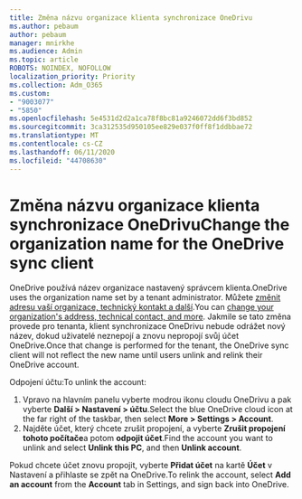 ```yaml
---
title: Změna názvu organizace klienta synchronizace OneDrivu
ms.author: pebaum
author: pebaum
manager: mnirkhe
ms.audience: Admin
ms.topic: article
ROBOTS: NOINDEX, NOFOLLOW
localization_priority: Priority
ms.collection: Adm_O365
ms.custom:
- "9003077"
- "5850"
ms.openlocfilehash: 5e4531d2d2a1ca78f8bc81a9246072dd6f3bd852
ms.sourcegitcommit: 3ca312535d950105ee829e037f0ff8f1ddbbae72
ms.translationtype: MT
ms.contentlocale: cs-CZ
ms.lasthandoff: 06/11/2020
ms.locfileid: "44708630"
---
```

# <a name="change-the-organization-name-for-the-onedrive-sync-client"></a><span data-ttu-id="6a243-102">Změna názvu organizace klienta synchronizace OneDrivu</span><span class="sxs-lookup"><span data-stu-id="6a243-102">Change the organization name for the OneDrive sync client</span></span>

<span data-ttu-id="6a243-103">OneDrive používá název organizace nastavený správcem klienta.</span><span class="sxs-lookup"><span data-stu-id="6a243-103">OneDrive uses the organization name set by a tenant administrator.</span></span>  <span data-ttu-id="6a243-104">Můžete [změnit adresu vaší organizace, technický kontakt a další](https://docs.microsoft.com/microsoft-365/admin/manage/change-address-contact-and-more).</span><span class="sxs-lookup"><span data-stu-id="6a243-104">You can [change your organization's address, technical contact, and more](https://docs.microsoft.com/microsoft-365/admin/manage/change-address-contact-and-more).</span></span> <span data-ttu-id="6a243-105">Jakmile se tato změna provede pro tenanta, klient synchronizace OneDrivu nebude odrážet nový název, dokud uživatelé neznepojí a znovu nepropojí svůj účet OneDrive.</span><span class="sxs-lookup"><span data-stu-id="6a243-105">Once that change is performed for the tenant, the OneDrive sync client will not reflect the new name until users unlink and relink their OneDrive account.</span></span>

<span data-ttu-id="6a243-106">Odpojení účtu:</span><span class="sxs-lookup"><span data-stu-id="6a243-106">To unlink the account:</span></span>

1. <span data-ttu-id="6a243-107">Vpravo na hlavním panelu vyberte modrou ikonu cloudu OneDrivu a pak vyberte **Další > Nastavení > účtu**.</span><span class="sxs-lookup"><span data-stu-id="6a243-107">Select the blue OneDrive cloud icon at the far right of the taskbar, then select  **More > Settings > Account**.</span></span>
2. <span data-ttu-id="6a243-108">Najděte účet, který chcete zrušit propojení, a vyberte **Zrušit propojení tohoto počítače**a potom **odpojit účet**.</span><span class="sxs-lookup"><span data-stu-id="6a243-108">Find the account you want to unlink and select  **Unlink this PC**, and then  **Unlink account**.</span></span>

<span data-ttu-id="6a243-109">Pokud chcete účet znovu propojit, vyberte **Přidat účet** na kartě **Účet** v Nastavení a přihlaste se zpět na OneDrive.</span><span class="sxs-lookup"><span data-stu-id="6a243-109">To relink the account, select  **Add an account** from the  **Account** tab in Settings, and sign back into OneDrive.</span></span>
